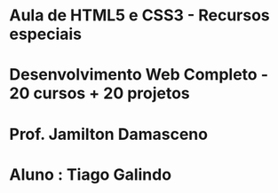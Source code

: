 # Aula de HTML5 e CSS3 - Recursos especiais
# Desenvolvimento Web Completo - 20 cursos + 20 projetos
# Prof. Jamilton Damasceno
# Aluno : Tiago Galindo